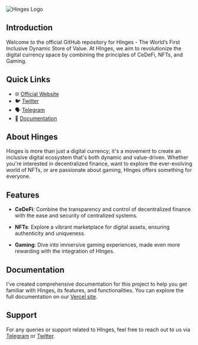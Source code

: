 
![Hinges Logo](https://h-inges-ofk73z6ep-paulieb14.vercel.app/assets/images/HingesIO_Logo_Purple_white-543ea805629ca3cca78154edc21046d2.png)

## Introduction

Welcome to the official GitHub repository for HInges - The World’s First Inclusive Dynamic Store of Value. At HInges, we aim to revolutionize the digital currency space by combining the principles of CeDeFi, NFTs, and Gaming.

## Quick Links

- 🌐 [Official Website](https://hinges.io)
- 🐦 [Twitter](https://twitter.com/hingesHQ)
- 🗣️ [Telegram](https://t.me/hinges_EN)
- 📖 [Documentation](https://h-inges-ofk73z6ep-paulieb14.vercel.app/)

## About Hinges

Hinges is more than just a digital currency; it's a movement to create an inclusive digital ecosystem that's both dynamic and value-driven. Whether you're interested in decentralized finance, want to explore the ever-evolving world of NFTs, or are passionate about gaming, HInges offers something for everyone.

## Features

- **CeDeFi**: Combine the transparency and control of decentralized finance with the ease and security of centralized systems.
  
- **NFTs**: Explore a vibrant marketplace for digital assets, ensuring authenticity and uniqueness.
  
- **Gaming**: Dive into immersive gaming experiences, made even more rewarding with the integration of HInges.

## Documentation

I've created comprehensive documentation for this project to help you get familiar with Hinges, its features, and functionalities. You can explore the full documentation on our [Vercel site](https://h-inges-ofk73z6ep-paulieb14.vercel.app/).

## Support

For any queries or support related to HInges, feel free to reach out to us via [Telegram](https://t.me/hinges_EN) or [Twitter](https://twitter.com/hingesHQ).
